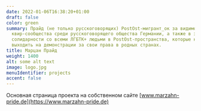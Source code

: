 ```yaml
---
date: 2022-01-06T16:38:20+01:00
draft: false
color: green
summary: Прайд (не только русскоговорящих) PostOst-мигрант_ок за видимость
  квир-сообщества среди русскоговорящего общества Германии, а также в знак
  солидарности со всеми ЛГБТК+ людьми в PostOst-пространства, которые не могут
  выходить на демонстрации за свои права в родных странах.
title: Марцан Прайд
weight: 1400
alt: some alt text
image: logo.jpg
menuIdentifier: projects
accent: false
---
```

Основная страница проекта на собственном сайте [www.marzahn-pride.de](https://www.marzahn-pride.de)